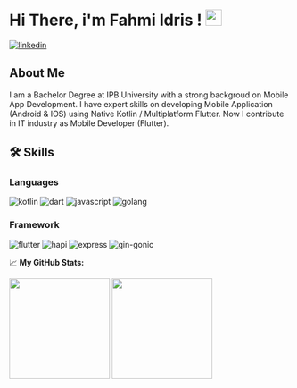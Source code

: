 # Hi There, i'm Fahmi Idris ! <img src="https://media.giphy.com/media/hvRJCLFzcasrR4ia7z/giphy.gif" width="29px">

[![linkedin](https://img.shields.io/badge/Linkedin-0e76a8?style=for-the-badge&logo=Linkedin&logoColor=white)](https://www.linkedin.com/in/fahmi-idris-87ba22259/)

## About Me
I am a Bachelor Degree at IPB University with a strong backgroud on Mobile App Development. I have expert skills on developing Mobile Application (Android & IOS) using Native Kotlin / Multiplatform Flutter. Now I contribute in IT industry as Mobile Developer (Flutter).

## 🛠️ Skills

### Languages

![kotlin](https://img.shields.io/badge/Kotlin-00A7D0?style=for-the-badge&logo=kotlin&logoColor=white)
![dart](https://img.shields.io/badge/Dart-28B6F6?style=for-the-badge&logo=dart&logoColor=white)
![javascript](https://img.shields.io/badge/JavaScript-323330?style=for-the-badge&logo=javascript&logoColor=F7DF1E)
![golang](https://img.shields.io/badge/Golang-00A7D0?style=for-the-badge&logo=golang&logoColor=white)

### Framework

![flutter](https://img.shields.io/badge/flutter-66B1F1?style=for-the-badge&logo=flutter&logoColor=61DAFB)
![hapi](https://img.shields.io/badge/Hapi.js-00A7D0?style=for-the-badge&logo=hapi&logoColor=white)
![express](https://img.shields.io/badge/Express.js-84BA41?style=for-the-badge&logo=express&logoColor=FFFFFF)
![gin-gonic](https://img.shields.io/badge/Gin%20Gonic-20232A?style=for-the-badge&logo=gin&logoColor=FFFFFF)


📈 **My GitHub Stats:**

<p>
  <img height="180em" src="https://github-readme-stats.vercel.app/api?username=fahmiidris007&show_icons=true&locale=en" />
  <img height="180em" src="https://github-readme-stats.vercel.app/api/top-langs/?username=fahmiidris007&show_icons=true&hide_border=true&layout=compact&langs_count=8"/>
</p>
